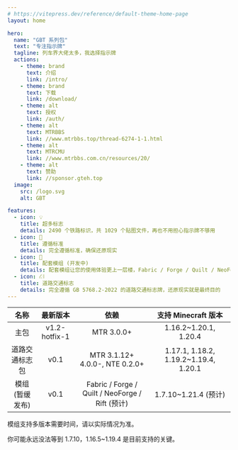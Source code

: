 ```yaml
---
# https://vitepress.dev/reference/default-theme-home-page
layout: home

hero:
  name: "GBT 系列包"
  text: "专注指示牌"
  tagline: 列车界大佬太多，我选择指示牌
  actions:
    - theme: brand
      text: 介绍
      link: /intro/
    - theme: brand
      text: 下载
      link: /download/
    - theme: alt
      text: 授权
      link: /auth/
    - theme: alt
      text: MTRBBS
      link: //www.mtrbbs.top/thread-6274-1-1.html
    - theme: alt
      text: MTRCMU
      link: //www.mtrbbs.com.cn/resources/20/
    - theme: alt
      text: 赞助
      link: //sponsor.gteh.top
  image:
    src: /logo.svg
    alt: GBT

features:
  - icon: 💡
    title: 超多标志
    details: 2490 个铁路标识，共 1029 个贴图文件，再也不用担心指示牌不够用
  - icon: 📕
    title: 遵循标准
    details: 完全遵循标准，确保还原现实
  - icon: 🚀
    title: 配套模组 (开发中)
    details: 配套模组让您的使用体验更上一层楼，Fabric / Forge / Quilt / NeoForge / Rift 五端支持，1.7.10~1.21.4 版本支持
  - icon: ⛜
    title: 道路交通标志
    details: 完全遵循 GB 5768.2-2022 的道路交通标志牌，还原现实就是最终目的
---
```


|      名称       |   最新版本    |                      依赖                       |          支持 Minecraft 版本          |
| :-------------: | :-----------: | :---------------------------------------------: | :-----------------------------------: |
|      主包       | v1.2-hotfix-1 |                   MTR 3.0.0+                    |         1.16.2~1.20.1, 1.20.4         |
| 道路交通标志包  |     v0.1      |         MTR 3.1.12+ 4.0.0-, NTE 0.2.0+          | 1.17.1, 1.18.2, 1.19.2~1.19.4, 1.20.1 |
| 模组 (暂缓发布) |     v0.1      | Fabric / Forge / Quilt / NeoForge / Rift (预计) |         1.7.10~1.21.4 (预计)          |

模组支持多版本需要时间，请以实际情况为准。

你可能永远没法等到 1.7.10，1.16.5~1.19.4 是目前支持的关键。
